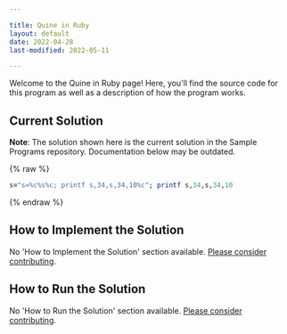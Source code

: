 ```yaml
---

title: Quine in Ruby
layout: default
date: 2022-04-28
last-modified: 2022-05-11

---
```


Welcome to the Quine in Ruby page! Here, you'll find the source code for this program as well as a description of how the program works.

## Current Solution

**Note**: The solution shown here is the current solution in the Sample Programs repository. Documentation below may be outdated.

{% raw %}

```ruby
s="s=%c%s%c; printf s,34,s,34,10%c"; printf s,34,s,34,10
```

{% endraw %}

## How to Implement the Solution

No 'How to Implement the Solution' section available. [Please consider contributing](https://github.com/TheRenegadeCoder/sample-programs-website).

## How to Run the Solution

No 'How to Run the Solution' section available. [Please consider contributing](https://github.com/TheRenegadeCoder/sample-programs-website).
